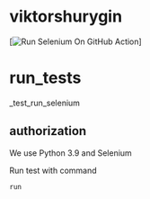 # viktorshurygin
[![Run Selenium On GitHub Action]([[https://github.com/Vskliff/viktorshurygin/blob/main/test_site1.py](https://github.com/berpress/delete_tests/actions/workflows/Selenium-Action_Template.yaml/badge.svg)](https://github.com/Vskliff/viktorshurygin/blob/main/test_site1.py)](https://github.com/Vskliff/viktorshurygin/blob/main/.github/workflows/selenium_action.yml))]
# run_tests
_test_run_selenium


## authorization

We use Python 3.9 and Selenium 

Run test with command 

```python
run
```

